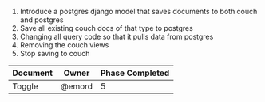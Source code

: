 1. Introduce a postgres django model that saves documents to both couch and postgres
2. Save all existing couch docs of that type to postgres
3. Changing all query code so that it pulls data from postgres
4. Removing the couch views
5. Stop saving to couch

Document | Owner | Phase Completed
---------|-------|----------------
Toggle | @emord | 5
